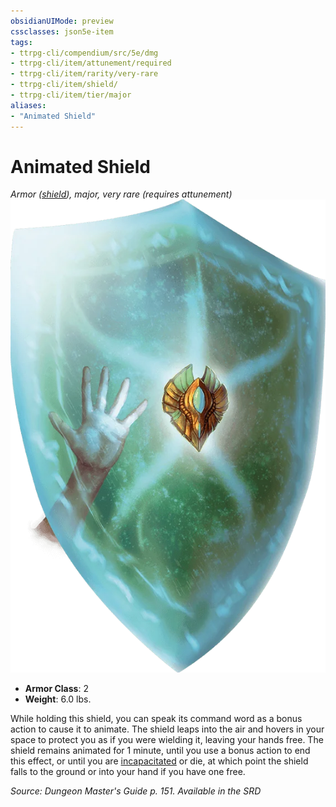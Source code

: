 ```yaml
---
obsidianUIMode: preview
cssclasses: json5e-item
tags:
- ttrpg-cli/compendium/src/5e/dmg
- ttrpg-cli/item/attunement/required
- ttrpg-cli/item/rarity/very-rare
- ttrpg-cli/item/shield/
- ttrpg-cli/item/tier/major
aliases: 
- "Animated Shield"
---
```

# Animated Shield
*Armor ([shield](/CLI/items/shield.md)), major, very rare (requires attunement)*  
![](/CLI/items/img/animated-shield.webp#right)

- **Armor Class**: 2
- **Weight**: 6.0 lbs.

While holding this shield, you can speak its command word as a bonus action to cause it to animate. The shield leaps into the air and hovers in your space to protect you as if you were wielding it, leaving your hands free. The shield remains animated for 1 minute, until you use a bonus action to end this effect, or until you are [incapacitated](/CLI/conditions.md#Incapacitated) or die, at which point the shield falls to the ground or into your hand if you have one free.

*Source: Dungeon Master's Guide p. 151. Available in the <span title='Systems Reference Document (5.1)'>SRD</span>*